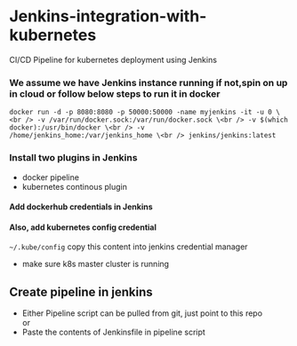 # Jenkins-integration-with-kubernetes
CI/CD Pipeline for kubernetes deployment using Jenkins

### We assume we have Jenkins instance running if not,spin on up in cloud or follow below steps to run it in docker
`docker run -d -p 8080:8080 -p 50000:50000 -name myjenkins -it -u 0 \<br />
-v /var/run/docker.sock:/var/run/docker.sock \<br />
-v $(which docker):/usr/bin/docker \<br />
-v /home/jenkins_home:/var/jenkins_home \<br />
jenkins/jenkins:latest`
<br />

### Install two plugins in Jenkins
- docker pipeline
- kubernetes continous plugin

#### Add dockerhub credentials in Jenkins
#### Also, add kubernetes config credential
`~/.kube/config`
copy this content into jenkins credential manager
- make sure k8s master cluster is running


## Create pipeline in jenkins
- Either Pipeline script can be pulled from git, just point to this repo <br />or<br />
- Paste the contents of Jenkinsfile in pipeline script